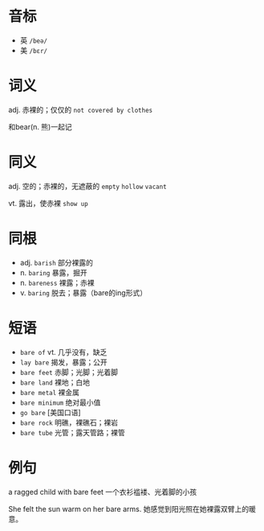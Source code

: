# 音标

- 英 `/beə/`
- 美 `/bɛr/`

# 词义

adj. 赤裸的；仅仅的
`not covered by clothes`



和bear(n. 熊)一起记

# 同义

adj. 空的；赤裸的，无遮蔽的
`empty` `hollow` `vacant`

vt. 露出，使赤裸
`show up`

# 同根

- adj. `barish` 部分裸露的
- n. `baring` 暴露，掘开
- n. `bareness` 裸露；赤裸
- v. `baring` 脱去；暴露（bare的ing形式）

# 短语

- `bare of` vt. 几乎没有，缺乏
- `lay bare` 揭发，暴露；公开
- `bare feet` 赤脚；光脚；光着脚
- `bare land` 裸地；白地
- `bare metal` 裸金属
- `bare minimum` 绝对最小值
- `go bare` [美国口语]
- `bare rock` 明礁，裸礁石；裸岩
- `bare tube` 光管；露天管路；裸管

# 例句

a ragged child with bare feet
一个衣衫褴褛、光着脚的小孩

She felt the sun warm on her bare arms.
她感觉到阳光照在她裸露双臂上的暖意。


